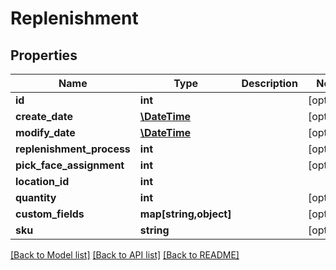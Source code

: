 # Replenishment

## Properties
Name | Type | Description | Notes
------------ | ------------- | ------------- | -------------
**id** | **int** |  | [optional] 
**create_date** | [**\DateTime**](\DateTime.md) |  | [optional] 
**modify_date** | [**\DateTime**](\DateTime.md) |  | [optional] 
**replenishment_process** | **int** |  | [optional] 
**pick_face_assignment** | **int** |  | [optional] 
**location_id** | **int** |  | 
**quantity** | **int** |  | [optional] 
**custom_fields** | **map[string,object]** |  | [optional] 
**sku** | **string** |  | [optional] 

[[Back to Model list]](../README.md#documentation-for-models) [[Back to API list]](../README.md#documentation-for-api-endpoints) [[Back to README]](../README.md)


